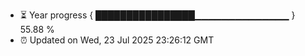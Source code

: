 - ⏳ Year progress { ████████████████▁▁▁▁▁▁▁▁▁▁▁▁▁▁ } 55.88 %
- ⏰ Updated on Wed, 23 Jul 2025 23:26:12 GMT

